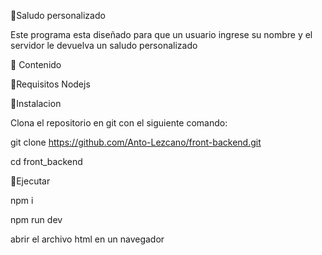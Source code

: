 📌Saludo personalizado

Este programa esta diseñado para que un usuario ingrese su nombre y el servidor le devuelva un saludo personalizado

📂 Contenido

📌Requisitos
Nodejs

🔧Instalacion

Clona el repositorio en git con el siguiente comando:

git clone https://github.com/Anto-Lezcano/front-backend.git

cd front_backend

📌Ejecutar

npm i

npm run dev

abrir el archivo html en un navegador

